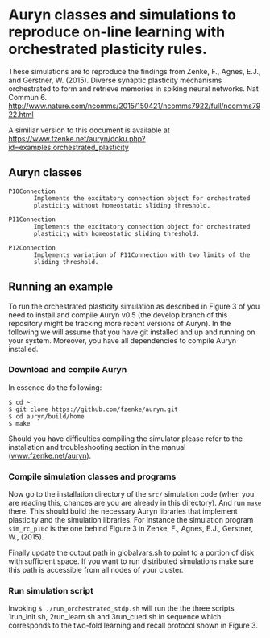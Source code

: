 # Auryn classes and simulations to reproduce on-line learning with orchestrated plasticity rules.

These simulations are to reproduce the findings from Zenke, F., Agnes, E.J., and Gerstner, W. (2015). 
Diverse synaptic plasticity mechanisms orchestrated to form and retrieve memories in spiking neural networks. Nat Commun 6. 
http://www.nature.com/ncomms/2015/150421/ncomms7922/full/ncomms7922.html

A similiar version to this document is available at
https://www.fzenke.net/auryn/doku.php?id=examples:orchestrated_plasticity

## Auryn classes
```
P10Connection 
       Implements the excitatory connection object for orchestrated
       plasticity without homeostatic sliding threshold.

P11Connection 
       Implements the excitatory connection object for orchestrated
       plasticity with homeostatic sliding threshold.

P12Connection 
       Implements variation of P11Connection with two limits of the
       sliding threshold.
```

## Running an example

To run the orchestrated plasticity simulation as described in Figure 3 of you
need to install and compile Auryn v0.5 (the develop branch of this repository 
might be tracking more recent versions of Auryn). 
In the following we will assume that you have git installed and up and running
on your system. Moreover, you have all dependencies to compile Auryn installed.

### Download and compile Auryn 

In essence do the following:
```
$ cd ~
$ git clone https://github.com/fzenke/auryn.git
$ cd auryn/build/home
$ make
```

Should you have difficulties compiling the simulator please refer to the
installation and troubleshooting section in the manual (www.fzenke.net/auryn).

### Compile simulation classes and programs

Now go to the installation directory of the `src/` simulation code (when you are
reading this, chances are you are already in this directory). And run `make`
there. This should build the necessary Auryn libraries that implement plasticity
and the simulation libraries. For instance the simulation program `sim_rc_p10c` is the
one behind Figure 3 in Zenke, F., Agnes, E.J., Gerstner, W., (2015).

Finally update the output path in globalvars.sh to point to a portion of disk
with sufficient space. If you want to run distributed simulations make sure this
path is accessible from all nodes of your cluster.

### Run simulation script
Invoking
`$ ./run_orchestrated_stdp.sh`
will run the the three scripts 1run_init.sh, 2run_learn.sh and 3run_cued.sh in
sequence which corresponds to the two-fold learning and recall protocol shown in
Figure 3.
